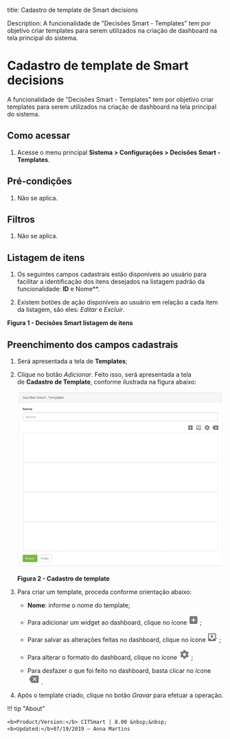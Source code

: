 title: Cadastro de template de Smart decisions

Description: A funcionalidade de "Decisões Smart - Templates" tem por objetivo
criar templates para serem utilizados na criação de dashboard na tela principal
do sistema.

# Cadastro de template de Smart decisions

A funcionalidade de "Decisões Smart - Templates" tem por objetivo criar
templates para serem utilizados na criação de dashboard na tela principal do
sistema.

Como acessar
------------

1.  Acesse o menu principal **Sistema > Configurações > Decisões Smart -
    Templates**.

Pré-condições
-------------

1.  Não se aplica.

Filtros
--------

1.  Não se aplica.

Listagem de itens
----------------

1.  Os seguintes campos cadastrais estão disponíveis ao usuário para facilitar a
    identificação dos itens desejados na listagem padrão da
    funcionalidade: **ID** e Nome**.

2.  Existem botões de ação disponíveis ao usuário em relação a cada item da
    listagem, são eles: *Editar* e *Excluir*.



**Figura 1 - Decisões Smart listagem de itens**

Preenchimento dos campos cadastrais
---------------------------------

1.  Será apresentada a tela de **Templates**;

2.  Clique no botão *Adicionar*. Feito isso, será apresentada a tela
    de **Cadastro de Template**, conforme ilustrada na figura abaixo:

    ![Criar](images/template-2.png)
    
    **Figura 2 - Cadastro de template**

1.  Para criar um template, proceda conforme orientação abaixo:

    -   **Nome**: informe o nome do template;

    -   Para adicionar um widget ao dashboard, clique no ícone ![Criar](images/template-3.png) ;

    -   Parar salvar as alterações feitas no dashboard, clique no ícone ![Criar](images/template-4.png) ;

    -   Para alterar o formato do dashboard, clique no ícone ![Criar](images/template-5.png) ;

    -   Para desfazer o que foi feito no dashboard, basta clicar no ícone ![Criar](images/template-6.png) .

1.  Após o template criado, clique no botão *Gravar* para efetuar a operação.


!!! tip "About"

    <b>Product/Version:</b> CITSmart | 8.00 &nbsp;&nbsp;
    <b>Updated:</b>07/19/2019 – Anna Martins
